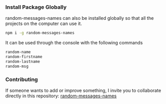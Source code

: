 ### Install Package Globally
random-messages-names can also be installed globally so that all the projects on the computer can use it.

```bash
npm i -g random-messages-names
```

It can be used through the console with the following commands

```bash
random-name
random-firstname
random-lastname
random-msg
```

### Contributing
If someone wants to add or improve something, I invite you to collaborate directly in this repository: [random-messages-names](https://github.com/MarcoMadera/random-messages-names.git)
